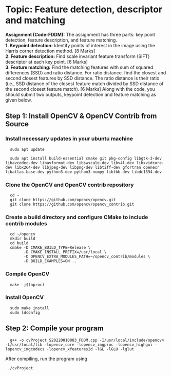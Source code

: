 # Topic: Feature detection, descriptor and matching

<b>Assignment (Code-FDDM):</b>
The assignment has three parts: key point detection, feature description, and feature matching.\
<b>1. Keypoint detection:</b> Identify points of interest in the image using the Harris corner
detection method. [8 Marks]\
<b>2. Feature description:</b> Find scale invariant feature transform (SIFT) descriptor at each key
point. [6 Marks]\
<b>3. Feature matching:</b> Find the matching features with sum of squared differences (SSD) and
ratio distance. For ratio distance. find the closest and second closest features by SSD
distance. The ratio distance is their ratio (i.e., SSD distance of the closest feature match
divided by SSD distance of the second closest feature match). [6 Marks]
Along with the code, you should submit two outputs, keypoint detection and feature matching as
given below.

## Step 1: Install OpenCV & OpenCV Contrib from Source
### Install necessary updates in your ubuntu machine

      sudo apt update
      
      sudo apt install build-essential cmake git pkg-config libgtk-3-dev libavcodec-dev libavformat-dev libswscale-dev libv4l-dev libxvidcore-dev libx264-dev libjpeg-dev libpng-dev libtiff-dev gfortran openexr libatlas-base-dev python3-dev python3-numpy libtbb-dev libdc1394-dev

### Clone the OpenCV and OpenCV contrib repository

      cd ~
      git clone https://github.com/opencv/opencv.git
      git clone https://github.com/opencv/opencv_contrib.git

### Create a build directory and configure CMake to include contrib modules
      cd ~/opencv
      mkdir build
      cd build
      cmake -D CMAKE_BUILD_TYPE=Release \
            -D CMAKE_INSTALL_PREFIX=/usr/local \
            -D OPENCV_EXTRA_MODULES_PATH=~/opencv_contrib/modules \
            -D BUILD_EXAMPLES=ON ..

### Compile OpenCV
      make -j$(nproc)   

### Install OpenCV
      sudo make install
      sudo ldconfig

## Step 2: Compile your program
      g++ -o cvProject S20220010003_FDDM.cpp -I/usr/local/include/opencv4 -L/usr/local/lib -lopencv_core -lopencv_imgproc -lopencv_highgui -lopencv_imgcodecs -lopencv_xfeatures2d -lGL -lGLU -lglut

After compiling, run the program using

     ./cvProject
